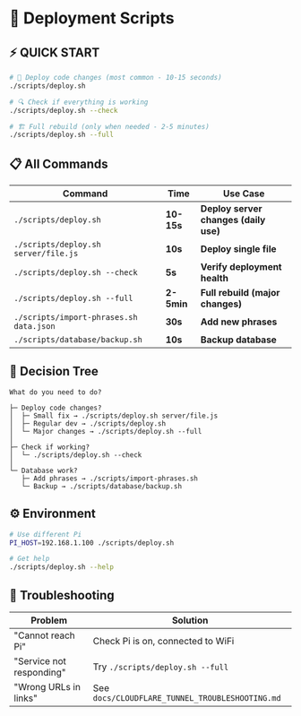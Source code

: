 # 🚀 Deployment Scripts

## ⚡ **QUICK START**

```bash
# 🎯 Deploy code changes (most common - 10-15 seconds)
./scripts/deploy.sh

# 🔍 Check if everything is working  
./scripts/deploy.sh --check

# 🏗️ Full rebuild (only when needed - 2-5 minutes)
./scripts/deploy.sh --full
```

## 📋 **All Commands**

| Command | Time | Use Case |
|---------|------|----------|
| `./scripts/deploy.sh` | **10-15s** | **Deploy server changes (daily use)** |
| `./scripts/deploy.sh server/file.js` | **10s** | **Deploy single file** |
| `./scripts/deploy.sh --check` | **5s** | **Verify deployment health** |
| `./scripts/deploy.sh --full` | **2-5min** | **Full rebuild (major changes)** |
| `./scripts/import-phrases.sh data.json` | **30s** | **Add new phrases** |
| `./scripts/database/backup.sh` | **10s** | **Backup database** |

## 🎯 **Decision Tree**

```
What do you need to do?

├─ Deploy code changes?
│  ├─ Small fix → ./scripts/deploy.sh server/file.js
│  ├─ Regular dev → ./scripts/deploy.sh  
│  └─ Major changes → ./scripts/deploy.sh --full
│
├─ Check if working?
│  └─ ./scripts/deploy.sh --check
│
└─ Database work?
   ├─ Add phrases → ./scripts/import-phrases.sh
   └─ Backup → ./scripts/database/backup.sh
```

## ⚙️ **Environment**

```bash
# Use different Pi
PI_HOST=192.168.1.100 ./scripts/deploy.sh

# Get help
./scripts/deploy.sh --help
```

## 🚨 **Troubleshooting**

| Problem | Solution |
|---------|----------|
| "Cannot reach Pi" | Check Pi is on, connected to WiFi |
| "Service not responding" | Try `./scripts/deploy.sh --full` |
| "Wrong URLs in links" | See `docs/CLOUDFLARE_TUNNEL_TROUBLESHOOTING.md` |